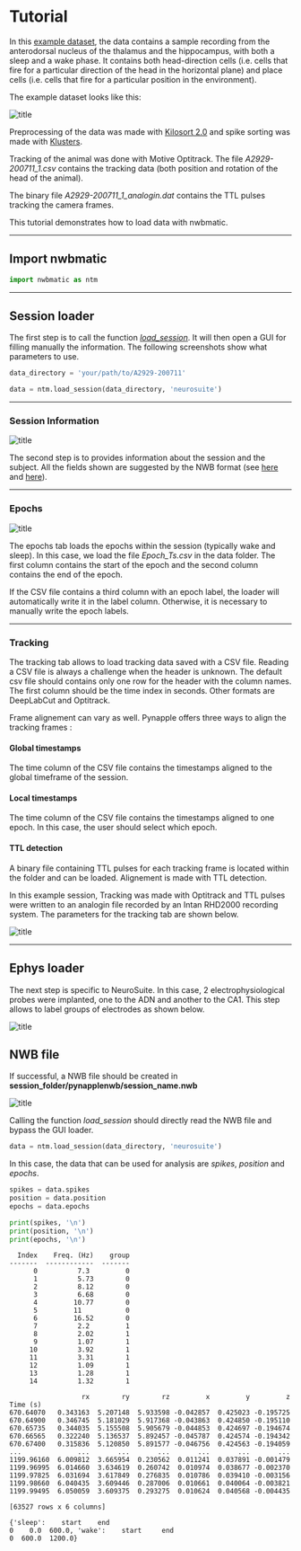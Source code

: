 # Tutorial

In this [example dataset](https://www.dropbox.com/s/1kc0ulz7yudd9ru/A2929-200711.tar.gz?dl=1), the data contains a sample recording from the anterodorsal nucleus of the thalamus and the hippocampus, with both a sleep and a wake phase. It contains both head-direction cells (i.e. cells that fire for a particular direction of the head in the horizontal plane) and place cells (i.e. cells that fire for a particular position in the environment).

The example dataset looks like this:

![title](imgs/files_neurosuite.png)


Preprocessing of the data was made with [Kilosort 2.0](https://github.com/MouseLand/Kilosort) and spike sorting was made with [Klusters](http://neurosuite.sourceforge.net/).

Tracking of the animal was done with Motive Optitrack. The file _A2929-200711_1.csv_ contains the tracking data (both position and rotation of the head of the animal).

The binary file _A2929-200711_1_analogin.dat_ contains the TTL pulses tracking the camera frames.

This tutorial demonstrates how to load data with nwbmatic.

---
## Import nwbmatic

```python
import nwbmatic as ntm
```

---
## Session loader

The first step is to call the function [*load_session*](https://pynapple-org.github.io/nwbmatic/io/). It will then open a GUI for filling manually the information. The following screenshots show what parameters to use.


```python
data_directory = 'your/path/to/A2929-200711'

data = ntm.load_session(data_directory, 'neurosuite')
```

---
### Session Information

![title](imgs/Screenshot1_baseloader.png)

The second step is to provides information about the session and the subject. All the fields shown are suggested by the NWB format (see [here](https://pynwb.readthedocs.io/en/stable/pynwb.file.html#pynwb.file.Subject) and [here](https://pynwb.readthedocs.io/en/stable/pynwb.file.html#pynwb.file.NWBFile)).


---
### Epochs

![title](imgs/Screenshot4_baseloader.png)

The epochs tab loads the epochs within the session (typically wake and sleep). In this case, we load the file _Epoch_Ts.csv_ in the data folder. The first column contains the start of the epoch and the second column contains the end of the epoch.

If the CSV file contains a third column with an epoch label, the loader will automatically write it in the label column. Otherwise, it is necessary to manually write the epoch labels.

---
### Tracking

The tracking tab allows to load tracking data saved with a CSV file. Reading a CSV file is always a challenge when the header is unknown. The default csv file should contains only one row for the header with the column names. The first column should be the time index in seconds. Other formats are DeepLabCut and Optitrack.

Frame alignement can vary as well. Pynapple offers three ways to align the tracking frames :

#### Global timestamps
The time column of the CSV file contains the timestamps aligned to the global timeframe of the session.
#### Local timestamps
The time column of the CSV file contains the timestamps aligned to one epoch. In this case, the user should select which epoch.
#### TTL detection
A binary file containing TTL pulses for each tracking frame is located within the folder and can be loaded. Alignement is made with TTL detection.

In this example session, Tracking was made with Optitrack and TTL pulses were written to an analogin file recorded by an Intan RHD2000 recording system. The parameters for the tracking tab are shown below.

![title](imgs/Screenshot5_baseloader.png)

---
## Ephys loader

The next step is specific to NeuroSuite. In this case, 2 electrophysiological probes were implanted, one to the ADN and another to the CA1. This step allows to label groups of electrodes as shown below.

![title](imgs/Screenshot7_baseloader.png)


## NWB file

If successful, a NWB file should be created in __session_folder/pynapplenwb/session_name.nwb__

![title](imgs/Screenshot8_finale.png)

Calling the function *load_session* should directly read the NWB file and bypass the GUI loader.


```python
data = ntm.load_session(data_directory, 'neurosuite')
```

In this case, the data that can be used for analysis are *spikes*, *position* and *epochs*.


```python
spikes = data.spikes
position = data.position
epochs = data.epochs

print(spikes, '\n')
print(position, '\n')
print(epochs, '\n')
```

      Index    Freq. (Hz)    group
    -------  ------------  -------
          0          7.3         0
          1          5.73        0
          2          8.12        0
          3          6.68        0
          4         10.77        0
          5         11           0
          6         16.52        0
          7          2.2         1
          8          2.02        1
          9          1.07        1
         10          3.92        1
         11          3.31        1
         12          1.09        1
         13          1.28        1
         14          1.32        1 
    
                      rx        ry        rz         x         y         z
    Time (s)                                                              
    670.64070   0.343163  5.207148  5.933598 -0.042857  0.425023 -0.195725
    670.64900   0.346745  5.181029  5.917368 -0.043863  0.424850 -0.195110
    670.65735   0.344035  5.155508  5.905679 -0.044853  0.424697 -0.194674
    670.66565   0.322240  5.136537  5.892457 -0.045787  0.424574 -0.194342
    670.67400   0.315836  5.120850  5.891577 -0.046756  0.424563 -0.194059
    ...              ...       ...       ...       ...       ...       ...
    1199.96160  6.009812  3.665954  0.230562  0.011241  0.037891 -0.001479
    1199.96995  6.014660  3.634619  0.260742  0.010974  0.038677 -0.002370
    1199.97825  6.031694  3.617849  0.276835  0.010786  0.039410 -0.003156
    1199.98660  6.040435  3.609446  0.287006  0.010661  0.040064 -0.003821
    1199.99495  6.050059  3.609375  0.293275  0.010624  0.040568 -0.004435
    
    [63527 rows x 6 columns] 
    
    {'sleep':    start    end
    0    0.0  600.0, 'wake':    start     end
    0  600.0  1200.0} 
    
